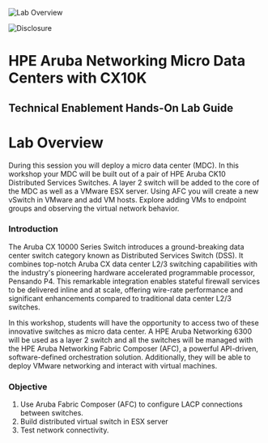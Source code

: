 ![Lab Overview](images/hpe-logo2.svg)

![Disclosure](images/disclose.png)


<h1>HPE Aruba Networking Micro Data Centers with CX10K</h1>

<h2>Technical Enablement Hands-On Lab Guide</h2>

# Lab Overview
During this session you will deploy a micro data center (MDC). In this workshop your MDC will be built out of a pair of HPE Aruba CK10 Distributed Services Switches. A layer 2 switch will be added to the core of the MDC as well as a VMware ESX server. Using AFC you will create a new vSwitch in VMware and add VM hosts. Explore adding VMs to endpoint groups and observing the virtual network behavior.

### Introduction  
The Aruba CX 10000 Series Switch introduces a ground-breaking data center switch category known as Distributed Services Switch (DSS). It combines top-notch Aruba CX data center L2/3 switching capabilities with the industry's pioneering hardware accelerated programmable processor, Pensando P4. This remarkable integration enables stateful firewall services to be delivered inline and at scale, offering wire-rate performance and significant enhancements compared to traditional data center L2/3 switches.  

In this workshop, students will have the opportunity to access two of these innovative switches as micro data center. A HPE Aruba Networking 6300 will be used as a layer 2 switch and all the switches will be managed with the HPE Aruba Networking Fabric Composer (AFC), a powerful API-driven, software-defined orchestration solution. Additionally, they will be able to deploy VMware networking and interact with virtual machines.

### Objective
1. Use Aruba Fabric Composer (AFC) to configure LACP connections between switches.
2. Build distributed virtual switch in ESX server 
3. Test network connectivity. 

